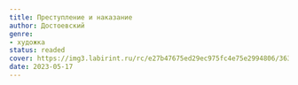 ```yaml
---
title: Преступление и наказание
author: Достоевский
genre:
- художка
status: readed
cover: https://img3.labirint.ru/rc/e27b47675ed29ec975fc4e75e2994806/363x561q80/books49/482353/cover.jpg?1612679174
date: 2023-05-17
---
```



